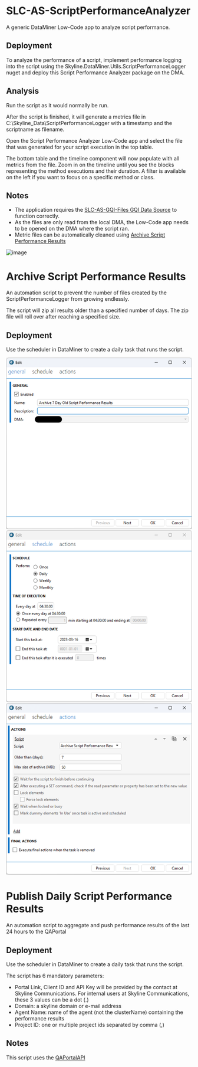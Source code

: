 # SLC-AS-ScriptPerformanceAnalyzer
A generic DataMiner Low-Code app to analyze script performance.

## Deployment
To analyze the performance of a script, 
implement performance logging into the script using the Skyline.DataMiner.Utils.ScriptPerformanceLogger nuget and deploy this Script Performance Analyzer package on the DMA.

## Analysis
Run the script as it would normally be run.

After the script is finished, 
it will generate a metrics file in C:\Skyline_Data\ScriptPerformanceLogger with a timestamp and the scriptname as filename.

Open the Script Performance Analyzer Low-Code app and select the file that was generated for your script execution in the top table.

The bottom table and the timeline component will now populate with all metrics from the file. 
Zoom in on the timeline until you see the blocks representing the method executions and their duration. 
A filter is available on the left if you want to focus on a specific method or class.

## Notes

* The application requires the [SLC-AS-GQI-Files GQI Data Source](https://github.com/SkylineCommunications/SLC-AS-GQI-Files) to function correctly.
* As the files are only read from the local DMA, the Low-Code app needs to be opened on the DMA where the script ran.
* Metric files can be automatically cleaned using [Archive Script Performance Results](#archive-script-performance-results)

![image](https://user-images.githubusercontent.com/110403333/218707260-7598b7d8-f6de-46ab-9d4e-20cc35d1120d.png)

# Archive Script Performance Results
An automation script to prevent the number of files created by the ScriptPerformanceLogger from growing endlessly.

The script will zip all results older than a specified number of days. 
The zip file will roll over after reaching a specified size.

## Deployment
Use the scheduler in DataMiner to create a daily task that runs the script.

![image](Documentation/archive%20general.png)
![image](Documentation/archive%20schedule.png)
![image](Documentation/archive%20action.png)

# Publish Daily Script Performance Results
An automation script to aggregate and push performance results of the last 24 hours to the QAPortal

## Deployment
Use the scheduler in DataMiner to create a daily task that runs the script.

The script has 6 mandatory parameters:

* Portal Link, Client ID and API Key will be provided by the contact at Skyline Communications.
For internal users at Skyline Communications, these 3 values can be a dot (.)
* Domain: a skyline domain or e-mail address
* Agent Name: name of the agent (not the clusterName) containing the performance results
* Project ID: one or multiple project ids separated by comma (,)

## Notes
This script uses the [QAPortalAPI](https://www.nuget.org/packages/Skyline.DataMiner.Utils.QAPortalAPI#readme-body-tab)